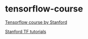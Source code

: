 # tensorflow-course
[Tensorflow course by Stanford](https://web.stanford.edu/class/cs20si/syllabus.html)

[Stanford TF tutorials](https://github.com/chiphuyen/stanford-tensorflow-tutorials)

